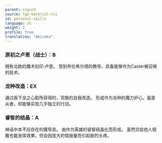 ```yaml
---
parent: sigurd
source: fgo-material-vii
id: personal-skills
language: zh
weight: 2
profile: true
translation: "Akiraka"
---
```


### 原初之卢恩（战士）：B

拥有北欧的魔术刻印·卢恩。
受到布伦希尔德的教导，具备能够作为Caster被召唤的技术。

### 龙种改造：EX

通过吞下龙之心脏所获得的，究极的自我改造。
形成作为龙种的魔力炉心，虽是从者，却能够实现几乎独立的行动。

### 睿智的结晶：A

神话中本不应存在的魔导具。
由作为英雄的睿智结晶化而形成。
虽然交给他人佩戴也能发挥效果，但会因庞大的情报量而引起剧烈头疼。
